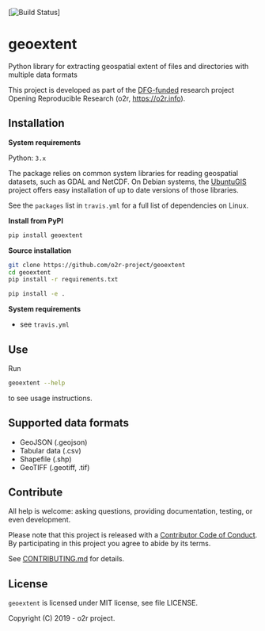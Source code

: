 [![Build Status](https://travis-ci.org/YouQam/geoextent.svg?branch=master)]

# geoextent

Python library for extracting geospatial extent of files and directories with multiple data formats

This project is developed as part of the [DFG-funded](https://o2r.info/about/#funding) research project Opening Reproducible Research (o2r, https://o2r.info).

## Installation

**System requirements**

Python: `3.x`

The package relies on common system libraries for reading geospatial datasets, such as GDAL and NetCDF.
On Debian systems, the [UbuntuGIS](https://wiki.ubuntu.com/UbuntuGIS) project offers easy installation of up to date versions of those libraries.

See the `packages` list in `travis.yml` for a full list of dependencies on Linux.

**Install from PyPI**

```bash
pip install geoextent
```

**Source installation**

```bash
git clone https://github.com/o2r-project/geoextent
cd geoextent
pip install -r requirements.txt

pip install -e .
```

**System requirements**

- see `travis.yml`

## Use

Run

```bash
geoextent --help
```

to see usage instructions.

## Supported data formats

- GeoJSON (.geojson)
- Tabular data (.csv)
- Shapefile (.shp)
- GeoTIFF (.geotiff, .tif)

## Contribute

All help is welcome: asking questions, providing documentation, testing, or even development.

Please note that this project is released with a [Contributor Code of Conduct](CONDUCT.md).
By participating in this project you agree to abide by its terms.

See [CONTRIBUTING.md](CONTRIBUTING.md) for details.

## License

`geoextent` is licensed under MIT license, see file LICENSE.

Copyright (C) 2019 - o2r project.
